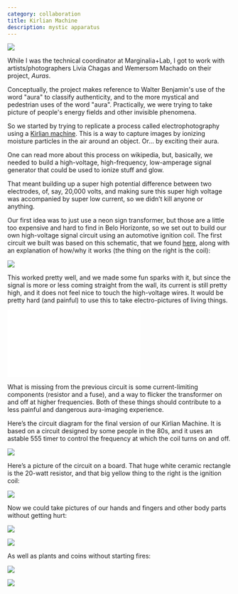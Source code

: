 ```yaml
---
category: collaboration
title: Kirlian Machine
description: mystic apparatus
---
```

![](/assets/projects/kirlian-machine/kirlian_draw.jpg)

While I was the technical coordinator at Marginalia+Lab, I got to work with artists/photographers Livia Chagas and Wemersom Machado on their project, *Auras*.

Conceptually, the project makes reference to Walter Benjamin's use of the word "aura" to classify authenticity, and to the more mystical and pedestrian uses of the word "aura". Practically, we were trying to take picture of people's energy fields and other invisible phenomena.

So we started by trying to replicate a process called electrophotography using a [Kirlian machine](http://en.wikipedia.org/wiki/Kirlian_photography). This is a way to capture images by ionizing moisture particles in the air around an object. Or... by exciting their aura.

One can read more about this process on wikipedia, but, basically, we needed to build a high-voltage, high-frequency, low-amperage signal generator that could be used to ionize stuff and glow.

That meant building up a super high potential difference between two electrodes, of, say, 20,000 volts, and making sure this super high voltage was accompanied by super low current, so we didn’t kill anyone or anything.

Our first idea was to just use a neon sign transformer, but those are a little too expensive and hard to find in Belo Horizonte, so we set out to build our own high-voltage signal circuit using an automotive ignition coil. The first circuit we built was based on this schematic, that we found [here](http://wiki.4hv.org/index.php/Ignition_Coil), along with an explanation of how/why it works (the thing on the right is the coil):

![](/assets/projects/kirlian-machine/Ignitioncoildimmer.jpg)

This worked pretty well, and we made some fun sparks with it, but since the signal is more or less coming straight from the wall, its current is still pretty high, and it does not feel nice to touch the high-voltage wires. It would be pretty hard (and painful) to use this to take electro-pictures of living things.

<div class="video-wrapper-small">
  <div class="video-wrapper video-wrapper-16x9">
    <iframe src="//www.youtube.com/embed/BvtqCPFPWos" frameborder="0" allowfullscreen></iframe>
  </div>
</div>

What is missing from the previous circuit is some current-limiting components (resistor and a fuse), and a way to flicker the transformer on and off at higher frequencies. Both of these things should contribute to a less painful and dangerous aura-imaging experience.

Here’s the circuit diagram for the final version of our Kirlian Machine. It is based on a circuit designed by some people in the 80s, and it uses an astable 555 timer to control the frequency at which the coil turns on and off.

![](/assets/projects/kirlian-machine/kirlian-sch.png)

Here’s a picture of the circuit on a board. That huge white ceramic rectangle is the 20-watt resistor, and that big yellow thing to the right is the ignition coil:

![](/assets/projects/kirlian-machine/kirlian_board.jpg)

Now we could take pictures of our hands and fingers and other body parts without getting hurt:

![](/assets/projects/kirlian-machine/kirlian0.jpg)

![](/assets/projects/kirlian-machine/kirlian1.jpg)

As well as plants and coins without starting fires:

![](/assets/projects/kirlian-machine/kirlianPlant.jpg)

![](/assets/projects/kirlian-machine/Coin.jpg)

